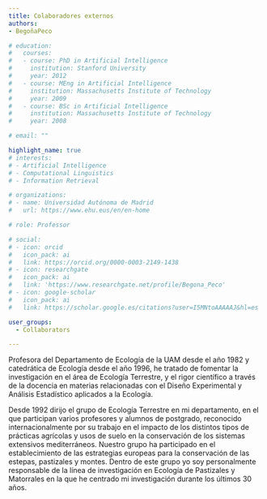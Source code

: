 ```yaml
---
title: Colaboradores externos
authors:
- BegoñaPeco

# education:
#   courses:
#   - course: PhD in Artificial Intelligence
#     institution: Stanford University
#     year: 2012
#   - course: MEng in Artificial Intelligence
#     institution: Massachusetts Institute of Technology
#     year: 2009
#   - course: BSc in Artificial Intelligence
#     institution: Massachusetts Institute of Technology
#     year: 2008

# email: ""

highlight_name: true
# interests:
# - Artificial Intelligence
# - Computational Linguistics
# - Information Retrieval

# organizations:
# - name: Universidad Autónoma de Madrid
#   url: https://www.ehu.eus/en/en-home

# role: Professor

# social:
# - icon: orcid
#   icon_pack: ai
#   link: https://orcid.org/0000-0003-2149-1438
# - icon: researchgate
#   icon_pack: ai
#   link: 'https://www.researchgate.net/profile/Begona_Peco'
# - icon: google-scholar
#   icon_pack: ai
#   link: https://scholar.google.es/citations?user=I5MNtoAAAAAJ&hl=es

user_groups:
  - Collaborators

---
```


Profesora del Departamento de Ecología de la UAM desde el año 1982 y catedrática de Ecología desde el año 1996, he tratado de fomentar la investigación en el área de Ecología Terrestre, y el rigor científico a través de la docencia en materias relacionadas con el Diseño Experimental y Análisis Estadístico aplicados a la Ecología.

Desde 1992 dirijo el grupo de Ecología Terrestre en mi departamento, en el que participan varios profesores y alumnos de postgrado, reconocido internacionalmente por su trabajo en el impacto de los distintos tipos de prácticas agrícolas y usos de suelo en la conservación de los sistemas extensivos mediterráneos. Nuestro grupo ha participado en el establecimiento de las estrategias europeas para la conservación de las estepas, pastizales y montes. Dentro de este grupo yo soy personalmente responsable de la línea de investigación en Ecología de Pastizales y Matorrales en la que he centrado mi investigación durante los últimos 30 años.